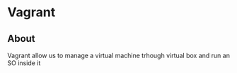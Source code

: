 # Vagrant

## About

Vagrant allow us to manage a virtual machine trhough virtual box and run an SO inside it